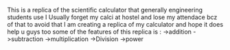 This is a replica of the scientific calculator that generally engineering students use I Usually forget my calci at hostel and lose my attendace bcz of that to avoid that I am creating a replica of my calculator and hope it does help u guys too some of the features of this replica is : ->addition ->subtraction ->multiplication ->Division ->power
